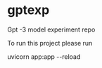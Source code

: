 # gptexp
 Gpt -3 model experiment repo
 
 To run this project please run 
 
 uvicorn app:app --reload

